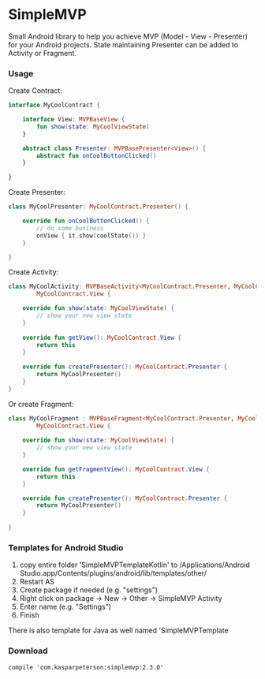 # SimpleMVP
Small Android library to help you achieve MVP (Model - View - Presenter) for your Android projects. State maintaining Presenter can be added to Activity or Fragment.

### Usage

Create Contract:
```kotlin
interface MyCoolContract {

    interface View: MVPBaseView {
        fun show(state: MyCoolViewState)
    }

    abstract class Presenter: MVPBasePresenter<View>() {
        abstract fun onCoolButtonClicked()
    }

}
```

Create Presenter:
```kotlin
class MyCoolPresenter: MyCoolContract.Presenter() {

    override fun onCoolButtonClicked() {
        // do some business
        onView { it.show(coolState()) }
    }

}
```

Create Activity:
```kotlin
class MyCoolActivity: MVPBaseActivity<MyCoolContract.Presenter, MyCoolContract.View>(),
        MyCoolContract.View {

    override fun show(state: MyCoolViewState) {
        // show your new view state
    }
    
    override fun getView(): MyCoolContract.View {
        return this
    }
    
    override fun createPresenter(): MyCoolContract.Presenter {
        return MyCoolPresenter()
    }
}
```

Or create Fragment:
```kotlin
class MyCoolFragment : MVPBaseFragment<MyCoolContract.Presenter, MyCoolContract.View>(),
        MyCoolContract.View {
        
    override fun show(state: MyCoolViewState) {
        // show your new view state
    }

    override fun getFragmentView(): MyCoolContract.View {
        return this
    }

    override fun createPresenter(): MyCoolContract.Presenter {
        return MyCoolPresenter()
    }
    
}
```

### Templates for Android Studio

1. copy entire folder 'SimpleMVPTemplateKotlin' to /Applications/Android Studio.app/Contents/plugins/android/lib/templates/other/
2. Restart AS
3. Create package if needed (e.g. "settings")
4. Right click on package -> New -> Other -> SimpleMVP Activity
5. Enter name (e.g. "Settings")
6. Finish

There is also template for Java as well named 'SimpleMVPTemplate

### Download
```
compile 'com.kasparpeterson:simplemvp:2.3.0'
```
